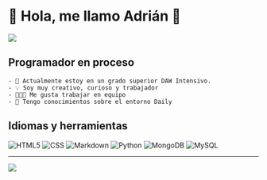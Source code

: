 # 👋 Hola, me llamo Adrián 👋

![](https://staffrh.hiringroom.com/data/accounts/staffrh/vacancies/8b47eccebeafd1eb431f28688267ce9b.gif)

## Programador en proceso

```
- 🧠 Actualmente estoy en un grado superior DAW Intensivo.
- 💡 Soy muy creativo, curioso y trabajador
- 🧑‍🤝‍🧑 Me gusta trabajar en equipo
- 💬 Tengo conocimientos sobre el entorno Daily
```

## Idiomas y herramientas

![HTML5](https://img.shields.io/badge/HTML5-E34F26?style=for-the-badge&logo=html5&logoColor=white)
![CSS](https://img.shields.io/badge/CSS3-1572B6?style=for-the-badge&logo=css3&logoColor=white)
![Markdown](https://img.shields.io/badge/Markdown-00000F?style=for-the-badge&logo=markdown&logoColor=white)
![Python](https://img.shields.io/badge/Python-00000F?style=for-the-badge&logo=python&logoColor=yellow)
![MongoDB](https://img.shields.io/badge/MongoDB-00000F?style=for-the-badge&logo=mongodb&logoColor=green)
![MySQL](https://img.shields.io/badge/MySQL-00000F?style=for-the-badge&logo=mysql&logoColor=white)

---

![](https://gpvc.arturio.dev/Adrianlm17)
